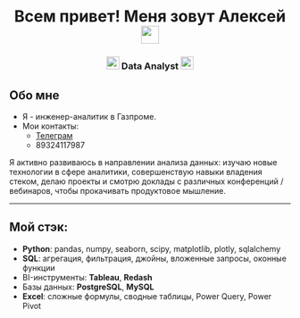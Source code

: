<h1 align="center"> Всем привет! Меня зовут Алексей
<img src="https://github.com/blackcater/blackcater/raw/main/images/Hi.gif" height="32"/></h1>
<h3 align="center"> <img src="https://em-content.zobj.net/source/apple/391/sparkles_2728.png" height="23"/> Data Analyst <img src="https://em-content.zobj.net/source/apple/391/sparkles_2728.png" height="23"/> </h3>

## Обо мне
- Я - инженер-аналитик в Газпроме.
- Мои контакты:
    - [Телеграм](https://t.me/Alexeev_aleksei)
    - 89324117987

Я активно развиваюсь в направлении анализа данных: изучаю новые технологии в сфере аналитики, совершенствую навыки владения стеком, делаю проекты и смотрю доклады с различных конференций / вебинаров, чтобы прокачивать продуктовое мышление. 

--- 

## Мой стэк:
- **Python**: pandas, numpy, seaborn, scipy, matplotlib, plotly, sqlalchemy
- **SQL**: агрегация, фильтрация, джойны, вложенные запросы, оконные функции
- BI-инструменты: **Tableau**, **Redash**
- Базы данных: **PostgreSQL**, **MySQL**
- **Excel**: сложные формулы, сводные таблицы, Power Query, Power Pivot
